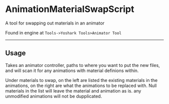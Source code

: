 # AnimationMaterialSwapScript
A tool for swapping out materials in an animator

Found in engine at `Tools->Yoshark Tools>Animator Tool`

---

## Usage

Takes an animator controller, paths to where you want to put the new files, and will scan it for any animations with material definions within.

Under materials to swap, on the left are listed the existing materials in the animations, on the right are what the animations to be replaced with. Null materials in the list will leave the material and animation as is. any unmodified animations will not be dupplicated.